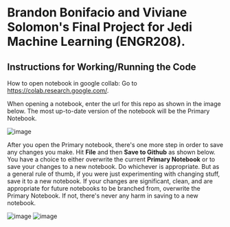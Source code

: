 # Brandon Bonifacio and Viviane Solomon's Final Project for Jedi Machine Learning (ENGR208). 

## Instructions for Working/Running the Code

How to open notebook in google collab:
Go to https://colab.research.google.com/. 

When opening a notebook, enter the url for this repo as shown in the image below. The most up-to-date version of the notebook will be the Primary Notebook.

![image](https://github.com/bbonifacio-at-mudd/E208_Final/assets/114462423/1236da58-bed0-4ac3-ba1b-aa584b07493d)



After you open the Primary notebook, there's one more step in order to save any changes you make. Hit **File** and then **Save to Github** as shown below. 
You have a choice to either overwrite the current **Primary Notebook** or to save your changes to a new notebook. Do whichever is appropriate. 
But as a general rule of thumb, if you were just experimenting with changing stuff, save it to a new notebook. If your changes are significant, clean, and 
are appropriate for future notebooks to be branched from, overwrite the Primary Notebook. If not, there's never any harm in saving to a new notebook. 

![image](https://github.com/bbonifacio-at-mudd/E208_Final/assets/114462423/1a1aecea-2d7f-4b6b-9f8a-5ac632fb3f7b)
![image](https://github.com/bbonifacio-at-mudd/E208_Final/assets/114462423/d865d9a5-19ad-4772-9ad0-4e5d6dc59a13)



